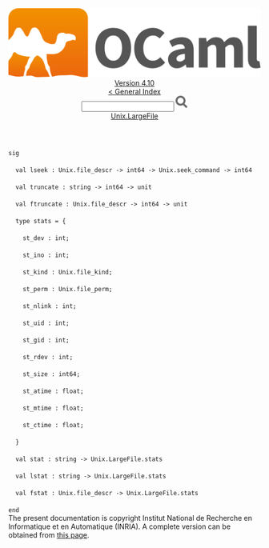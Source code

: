 <!-- ((! set title API !)) ((! set documentation !)) ((! set api !)) ((! set nobreadcrumb !)) -->
<div class="api"><header><nav class="toc brand"><a class="brand" href="https://ocaml.org/"><img src="colour-logo-gray.svg" class="svg" alt="OCaml"></a></nav><nav class="toc"><div class="toc_version"><a href="/docs" id="version-select">Version 4.10</a></div><a href="index.html">&lt; General Index</a><div class="api_search"><input type="text" name="apisearch" id="api_search" oninput="mySearch(false);" onkeypress="this.oninput();" onclick="this.oninput();" onpaste="this.oninput();">
<img src="search_icon.svg" alt="Search" class="svg" onclick="mySearch(false)"></div>
<div id="search_results"></div><div class="toc_title"><a href="Unix.LargeFile.html">Unix.LargeFile</a></div><ul></ul></nav></header>
<code class="code"><span class="keyword">sig</span><br>
&nbsp;&nbsp;<span class="keyword">val</span>&nbsp;lseek&nbsp;:&nbsp;<span class="constructor">Unix</span>.file_descr&nbsp;<span class="keywordsign">-&gt;</span>&nbsp;int64&nbsp;<span class="keywordsign">-&gt;</span>&nbsp;<span class="constructor">Unix</span>.seek_command&nbsp;<span class="keywordsign">-&gt;</span>&nbsp;int64<br>
&nbsp;&nbsp;<span class="keyword">val</span>&nbsp;truncate&nbsp;:&nbsp;string&nbsp;<span class="keywordsign">-&gt;</span>&nbsp;int64&nbsp;<span class="keywordsign">-&gt;</span>&nbsp;unit<br>
&nbsp;&nbsp;<span class="keyword">val</span>&nbsp;ftruncate&nbsp;:&nbsp;<span class="constructor">Unix</span>.file_descr&nbsp;<span class="keywordsign">-&gt;</span>&nbsp;int64&nbsp;<span class="keywordsign">-&gt;</span>&nbsp;unit<br>
&nbsp;&nbsp;<span class="keyword">type</span>&nbsp;stats&nbsp;=&nbsp;{<br>
&nbsp;&nbsp;&nbsp;&nbsp;st_dev&nbsp;:&nbsp;int;<br>
&nbsp;&nbsp;&nbsp;&nbsp;st_ino&nbsp;:&nbsp;int;<br>
&nbsp;&nbsp;&nbsp;&nbsp;st_kind&nbsp;:&nbsp;<span class="constructor">Unix</span>.file_kind;<br>
&nbsp;&nbsp;&nbsp;&nbsp;st_perm&nbsp;:&nbsp;<span class="constructor">Unix</span>.file_perm;<br>
&nbsp;&nbsp;&nbsp;&nbsp;st_nlink&nbsp;:&nbsp;int;<br>
&nbsp;&nbsp;&nbsp;&nbsp;st_uid&nbsp;:&nbsp;int;<br>
&nbsp;&nbsp;&nbsp;&nbsp;st_gid&nbsp;:&nbsp;int;<br>
&nbsp;&nbsp;&nbsp;&nbsp;st_rdev&nbsp;:&nbsp;int;<br>
&nbsp;&nbsp;&nbsp;&nbsp;st_size&nbsp;:&nbsp;int64;<br>
&nbsp;&nbsp;&nbsp;&nbsp;st_atime&nbsp;:&nbsp;float;<br>
&nbsp;&nbsp;&nbsp;&nbsp;st_mtime&nbsp;:&nbsp;float;<br>
&nbsp;&nbsp;&nbsp;&nbsp;st_ctime&nbsp;:&nbsp;float;<br>
&nbsp;&nbsp;}<br>
&nbsp;&nbsp;<span class="keyword">val</span>&nbsp;stat&nbsp;:&nbsp;string&nbsp;<span class="keywordsign">-&gt;</span>&nbsp;<span class="constructor">Unix</span>.<span class="constructor">LargeFile</span>.stats<br>
&nbsp;&nbsp;<span class="keyword">val</span>&nbsp;lstat&nbsp;:&nbsp;string&nbsp;<span class="keywordsign">-&gt;</span>&nbsp;<span class="constructor">Unix</span>.<span class="constructor">LargeFile</span>.stats<br>
&nbsp;&nbsp;<span class="keyword">val</span>&nbsp;fstat&nbsp;:&nbsp;<span class="constructor">Unix</span>.file_descr&nbsp;<span class="keywordsign">-&gt;</span>&nbsp;<span class="constructor">Unix</span>.<span class="constructor">LargeFile</span>.stats<br>
<span class="keyword">end</span></code>
<div class="copyright">The present documentation is copyright Institut National de Recherche en Informatique et en Automatique (INRIA). A complete version can be obtained from <a href="http://caml.inria.fr/pub/docs/manual-ocaml/">this page</a>.</div></div>